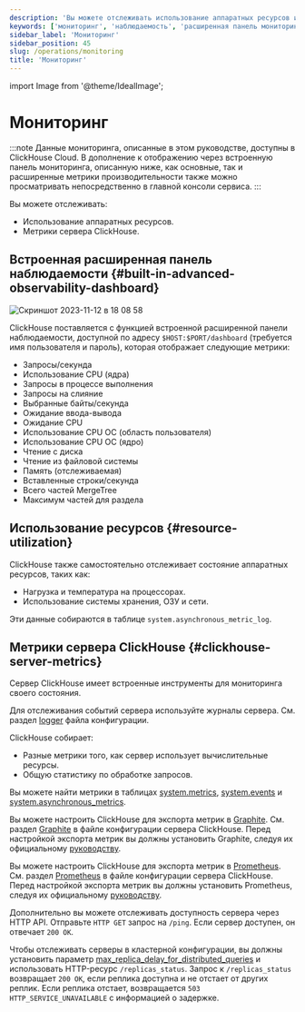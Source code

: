 ```yaml
---
description: 'Вы можете отслеживать использование аппаратных ресурсов и метрики сервера ClickHouse.'
keywords: ['мониторинг', 'наблюдаемость', 'расширенная панель мониторинга', 'панель мониторинга', 'панель наблюдаемости']
sidebar_label: 'Мониторинг'
sidebar_position: 45
slug: /operations/monitoring
title: 'Мониторинг'
---
```


import Image from '@theme/IdealImage';


# Мониторинг

:::note
Данные мониторинга, описанные в этом руководстве, доступны в ClickHouse Cloud. В дополнение к отображению через встроенную панель мониторинга, описанную ниже, как основные, так и расширенные метрики производительности также можно просматривать непосредственно в главной консоли сервиса.
:::

Вы можете отслеживать:

- Использование аппаратных ресурсов.
- Метрики сервера ClickHouse.

## Встроенная расширенная панель наблюдаемости {#built-in-advanced-observability-dashboard}

<Image img="https://github.com/ClickHouse/ClickHouse/assets/3936029/2bd10011-4a47-4b94-b836-d44557c7fdc1" alt="Скриншот 2023-11-12 в 18 08 58" size="md" />

ClickHouse поставляется с функцией встроенной расширенной панели наблюдаемости, доступной по адресу `$HOST:$PORT/dashboard` (требуется имя пользователя и пароль), которая отображает следующие метрики:
- Запросы/секунда
- Использование CPU (ядра)
- Запросы в процессе выполнения
- Запросы на слияние
- Выбранные байты/секунда
- Ожидание ввода-вывода
- Ожидание CPU
- Использование CPU ОС (область пользователя)
- Использование CPU ОС (ядро)
- Чтение с диска
- Чтение из файловой системы
- Память (отслеживаемая)
- Вставленные строки/секунда
- Всего частей MergeTree
- Максимум частей для раздела

## Использование ресурсов {#resource-utilization}

ClickHouse также самостоятельно отслеживает состояние аппаратных ресурсов, таких как:

- Нагрузка и температура на процессорах.
- Использование системы хранения, ОЗУ и сети.

Эти данные собираются в таблице `system.asynchronous_metric_log`.

## Метрики сервера ClickHouse {#clickhouse-server-metrics}

Сервер ClickHouse имеет встроенные инструменты для мониторинга своего состояния.

Для отслеживания событий сервера используйте журналы сервера. См. раздел [logger](../operations/server-configuration-parameters/settings.md#logger) файла конфигурации.

ClickHouse собирает:

- Разные метрики того, как сервер использует вычислительные ресурсы.
- Общую статистику по обработке запросов.

Вы можете найти метрики в таблицах [system.metrics](/operations/system-tables/metrics), [system.events](/operations/system-tables/events) и [system.asynchronous_metrics](/operations/system-tables/asynchronous_metrics).

Вы можете настроить ClickHouse для экспорта метрик в [Graphite](https://github.com/graphite-project). См. раздел [Graphite](../operations/server-configuration-parameters/settings.md#graphite) в файле конфигурации сервера ClickHouse. Перед настройкой экспорта метрик вы должны установить Graphite, следуя их официальному [руководству](https://graphite.readthedocs.io/en/latest/install.html).

Вы можете настроить ClickHouse для экспорта метрик в [Prometheus](https://prometheus.io). См. раздел [Prometheus](../operations/server-configuration-parameters/settings.md#prometheus) в файле конфигурации сервера ClickHouse. Перед настройкой экспорта метрик вы должны установить Prometheus, следуя их официальному [руководству](https://prometheus.io/docs/prometheus/latest/installation/).

Дополнительно вы можете отслеживать доступность сервера через HTTP API. Отправьте `HTTP GET` запрос на `/ping`. Если сервер доступен, он отвечает `200 OK`.

Чтобы отслеживать серверы в кластерной конфигурации, вы должны установить параметр [max_replica_delay_for_distributed_queries](../operations/settings/settings.md#max_replica_delay_for_distributed_queries) и использовать HTTP-ресурс `/replicas_status`. Запрос к `/replicas_status` возвращает `200 OK`, если реплика доступна и не отстает от других реплик. Если реплика отстает, возвращается `503 HTTP_SERVICE_UNAVAILABLE` с информацией о задержке.
